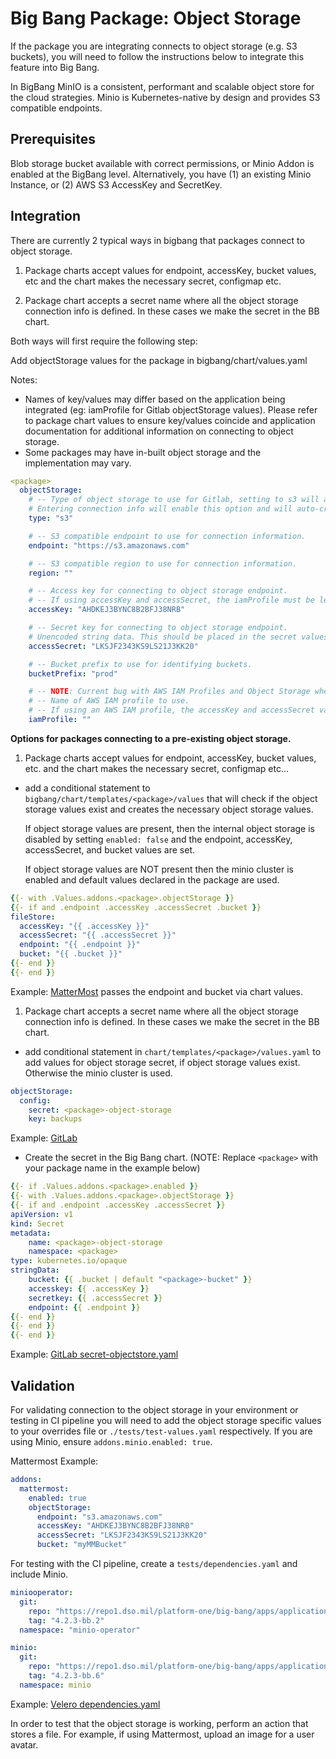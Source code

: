 # Big Bang Package: Object Storage

If the package you are integrating connects to object storage (e.g. S3 buckets), you will need to follow the instructions below to integrate this feature into Big Bang.

In BigBang MinIO is a consistent, performant and scalable object store for the cloud strategies. Minio is Kubernetes-native by design and provides S3 compatible endpoints.

## Prerequisites

Blob storage bucket available with correct permissions, or Minio Addon is enabled at the BigBang level. Alternatively, you have (1) an existing Minio Instance, or (2) AWS S3 AccessKey and SecretKey.

## Integration

There are currently 2 typical ways in bigbang that packages connect to object storage.

1. Package charts accept values for endpoint, accessKey, bucket values, etc and the chart makes the necessary secret, configmap etc.

2. Package chart accepts a secret name where all the object storage connection info is defined. In these cases we make the secret in the BB chart.

Both ways will first require the following step:

Add objectStorage values for the package in bigbang/chart/values.yaml

  Notes:

- Names of key/values may differ based on the application being integrated (eg: iamProfile for Gitlab objectStorage values). Please refer to package chart values to ensure key/values coincide and application documentation for additional information on connecting to object storage.
- Some packages may have in-built object storage and the implementation may vary.

```yaml
<package>
  objectStorage:
    # -- Type of object storage to use for Gitlab, setting to s3 will assume an external, pre-existing object storage is to be used.
    # Entering connection info will enable this option and will auto-create any required secrets
    type: "s3" 

    # -- S3 compatible endpoint to use for connection information.
    endpoint: "https://s3.amazonaws.com"

    # -- S3 compatible region to use for connection information.
    region: ""

    # -- Access key for connecting to object storage endpoint.
    # -- If using accessKey and accessSecret, the iamProfile must be left as an empty string: ""
    accessKey: "AHDKEJ3BYNC8B2BFJ38NRB"

    # -- Secret key for connecting to object storage endpoint.
    # Unencoded string data. This should be placed in the secret values and then encrypted
    accessSecret: "LKSJF2343KS9LS21J3KK20"

    # -- Bucket prefix to use for identifying buckets.
    bucketPrefix: "prod"

    # -- NOTE: Current bug with AWS IAM Profiles and Object Storage where only artifacts are stored. Fixed in Gitlab 14.5
    # -- Name of AWS IAM profile to use.
    # -- If using an AWS IAM profile, the accessKey and accessSecret values must be left as empty strings eg: ""
    iamProfile: ""
```

**Options for packages connecting to a pre-existing object storage.**

1. Package charts accept values for endpoint, accessKey, bucket values, etc. and the chart makes the necessary secret, configmap etc...

- add a conditional statement to `bigbang/chart/templates/<package>/values` that will check if the object storage values exist and creates the necessary object storage values.

  If object storage values are present, then the internal object storage is disabled by setting `enabled: false` and the endpoint, accessKey, accessSecret, and bucket values are set.

  If object storage values are NOT present then the minio cluster is enabled and default values declared in the package are used.

```yaml
{{- with .Values.addons.<package>.objectStorage }}
{{- if and .endpoint .accessKey .accessSecret .bucket }}
fileStore:
  accessKey: "{{ .accessKey }}"
  accessSecret: "{{ .accessSecret }}"
  endpoint: "{{ .endpoint }}"
  bucket: "{{ .bucket }}"
{{- end }}
{{- end }}
```

Example: [MatterMost](https://repo1.dso.mil/platform-one/big-bang/bigbang/-/blob/master/chart/templates/mattermost/mattermost/values.yaml#L66-68) passes the endpoint and bucket via chart values.

1. Package chart accepts a secret name where all the object storage connection info is defined. In these cases we make the secret in the BB chart.

- add conditional statement in `chart/templates/<package>/values.yaml` to add values for object storage secret, if object storage values exist. Otherwise the minio cluster is used.

```yaml
objectStorage:
  config:
    secret: <package>-object-storage
    key: backups
```

Example: [GitLab](https://repo1.dso.mil/platform-one/big-bang/bigbang/-/blob/master/chart/templates/gitlab/values.yaml#L54-57)

- Create the secret in the Big Bang chart. (NOTE: Replace `<package>` with your package name in the example below)

```yaml
{{- if .Values.addons.<package>.enabled }}
{{- with .Values.addons.<package>.objectStorage }}
{{- if and .endpoint .accessKey .accessSecret }}
apiVersion: v1
kind: Secret
metadata:
    name: <package>-object-storage
    namespace: <package>
type: kubernetes.io/opaque
stringData:
    bucket: {{ .bucket | default "<package>-bucket" }}
    accesskey: {{ .accessKey }}
    secretkey: {{ .accessSecret }}
    endpoint: {{ .endpoint }}
{{- end }}
{{- end }}
{{- end }}
```

Example: [GitLab secret-objectstore.yaml](https://repo1.dso.mil/platform-one/big-bang/bigbang/-/blob/master/chart/templates/gitlab/secret-objectstore.yaml)

## Validation

For validating connection to the object storage in your environment or testing in CI pipeline you will need to add the object storage specific values to your overrides file or `./tests/test-values.yaml` respectively. If you are using Minio, ensure `addons.minio.enabled: true`.

Mattermost Example:

```yaml
addons:
  mattermost:
    enabled: true
    objectStorage:
      endpoint: "s3.amazonaws.com"
      accessKey: "AHDKEJ3BYNC8B2BFJ38NRB"
      accessSecret: "LKSJF2343KS9LS21J3KK20"
      bucket: "myMMBucket"
```

For testing with the CI pipeline, create a `tests/dependencies.yaml` and include Minio.

```yaml
miniooperator:
  git:
    repo: "https://repo1.dso.mil/platform-one/big-bang/apps/application-utilities/minio-operator.git"
    tag: "4.2.3-bb.2"
  namespace: "minio-operator"

minio:
  git:
    repo: "https://repo1.dso.mil/platform-one/big-bang/apps/application-utilities/minio.git"
    tag: "4.2.3-bb.6"
  namespace: minio
```

Example: [Velero dependencies.yaml](https://repo1.dso.mil/platform-one/big-bang/apps/cluster-utilities/velero/-/blob/main/tests/dependencies.yaml)

In order to test that the object storage is working, perform an action that stores a file. For example, if using Mattermost, upload an image for a user avatar.
